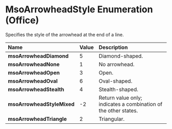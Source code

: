 
# MsoArrowheadStyle Enumeration (Office)

Specifies the style of the arrowhead at the end of a line.



|**Name**|**Value**|**Description**|
|:-----|:-----|:-----|
|**msoArrowheadDiamond**|5|Diamond-shaped.|
|**msoArrowheadNone**|1|No arrowhead.|
|**msoArrowheadOpen**|3|Open.|
|**msoArrowheadOval**|6|Oval-shaped.|
|**msoArrowheadStealth**|4|Stealth-shaped.|
|**msoArrowheadStyleMixed**|-2|Return value only; indicates a combination of the other states. |
|**msoArrowheadTriangle**|2|Triangular.|
